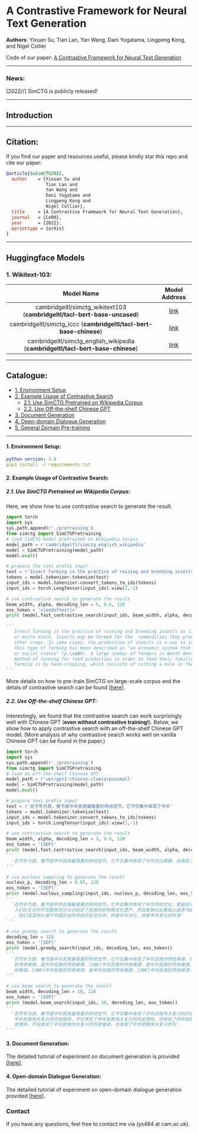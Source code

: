 # A Contrastive Framework for Neural Text Generation
**Authors**: Yixuan Su, Tian Lan, Yan Wang, Dani Yogatama, Lingpeng Kong, and Nigel Collier

Code of our paper: [A Contrastive Framework for Neural Text Generation]()

****

### News:
[2022//] SimCTG is publicly released!

****
## Introduction

****
## Citation:
If you find our paper and resources useful, please kindly star this repo and cite our paper:

```bibtex
@article{SuSimCTG2022,
  author    = {Yixuan Su and
               Tian Lan and
               Yan Wang and
               Dani Yogatama and
               Lingpeng Kong and
               Nigel Collier},
  title     = {A Contrastive Framework for Neural Text Generation},
  journal   = {CoRR},
  year      = {2022},
  eprinttype = {arXiv}
}
```

****
## Huggingface Models
### 1. Wikitext-103:

|Model Name|Model Address|
|:-------------:|:-------------:|
|cambridgeltl/simctg_wikitext103 (**cambridgeltl/tacl-bert-base-uncased**)|[link](https://huggingface.co/cambridgeltl/tacl-bert-base-uncased)|
|cambridgeltl/simctg_lccc (**cambridgeltl/tacl-bert-base-chinese**)|[link](https://huggingface.co/cambridgeltl/tacl-bert-base-chinese)|
|cambridgeltl/simctg_english_wikipedia (**cambridgeltl/tacl-bert-base-chinese**)|[link](https://huggingface.co/cambridgeltl/tacl-bert-base-chinese)|

****
## Catalogue:
* <a href='#environment_setup'>1. Environment Setup</a>
* <a href='#example_usage'>2. Example Usage of Contrastive Search</a>
    * <a href='#example_usage_english_simctg'>2.1. Use SimCTG Pretrained on Wikipedia Corpus</a>
    * <a href='#example_usage_chinese_gpt'>2.2. Use Off-the-shelf Chinese GPT</a>
* <a href='#wikitext103_tutorial'>3. Document Generation</a>
* <a href='#dialogue_tutorial'>4. Open-domain Dialogue Generation</a>
* <a href='#pretraining'>5. General Domain Pre-training</a>


****

<span id='environment_setup'/>

#### 1. Environment Setup:
```yaml
python version: 3.8
pip3 install -r requirements.txt
```

<span id='example_usage'/>

#### 2. Example Usage of Contrastive Search:

<span id='example_usage_english_simctg'/>

##### 2.1. Use SimCTG Pretrained on Wikipedia Corpus:
Here, we show how to use contrastive search to generate the result.
```python
import torch
import sys
sys.path.append(r'./pretraining')
from simctg import SimCTGPretraining
# load SimCTG model pretrained on Wikipedia corpus
model_path = r'cambridgeltl/simctg_english_wikipedia'
model = SimCTGPretraining(model_path)
model.eval()

# prepare the text prefix input
text = r'Insect farming is the practice of raising and breeding insects as livestock, also referred to as minilivestock or micro stock. Insects may be farmed for the commodities'
tokens = model.tokenizer.tokenize(text)
input_ids = model.tokenizer.convert_tokens_to_ids(tokens)
input_ids = torch.LongTensor(input_ids).view(1,-1)

# use contrastive search to generate the result
beam_width, alpha, decoding_len = 5, 0.6, 128
eos_token = '<|endoftext|>'
print (model.fast_contrastive_search(input_ids, beam_width, alpha, decoding_len, eos_token))

'''
   Insect farming is the practice of raising and breeding insects as livestock, also referred to as minilivestock
   or micro stock. Insects may be farmed for the  commodities they produce, such as honey, corn, sorghum, and 
   other crops. In some cases, the production of insects is a way to increase income for the owner or his family. 
   This type of farming has been described as "an economic system that benefits all people regardless of race, sex, 
   or social status" (p.\xa09). A large number of farmers in North America, Europe, and South America have used the 
   method of farming for food production in order to feed their families and livestock. The most common method of 
   farming is by hand-cropping, which consists of cutting a hole in the ground and using a saw
'''
```
More details on how to pre-train SimCTG on large-scale corpus and the detals of contrastive search can be found [[here]](https://github.com/yxuansu/SimCTG/tree/main/pretraining).


<span id='example_usage_chinese_gpt'/>

##### 2.2. Use Off-the-shelf Chinese GPT:
Interestingly, we found that the contrastive search can work surprisingly well with Chinese GPT (**even without contrastive training!**). Below, we show how to apply contrastive search with an off-the-shelf Chinese GPT model. (More analysis of why contrastive search works well on vanilla Chinese GPT can be found in the paper.)
```python
import torch
import sys
sys.path.append(r'./pretraining')
from simctg import SimCTGPretraining
# load an off-the-shelf Chinese GPT
model_path = r'uer/gpt2-chinese-cluecorpussmall'
model = SimCTGPretraining(model_path)
model.eval()

# prepare text prefix input
text = r'百节年为首，春节是中华民族最隆重的传统佳节。它不仅集中体现了中华'
tokens = model.tokenizer.tokenize(text)
input_ids = model.tokenizer.convert_tokens_to_ids(tokens)
input_ids = torch.LongTensor(input_ids).view(1,-1)

# use contrastive search to generate the result
beam_width, alpha, decoding_len = 3, 0.6, 128
eos_token = '[SEP]'
print (model.fast_contrastive_search(input_ids, beam_width, alpha, decoding_len, eos_token))
'''
  '百节年为首，春节是中华民族最隆重的传统佳节。它不仅集中体现了中华文化精髓，也表现了人民群众生活水平的提高和对美好生活的向往。'
'''

# use nucleus sampling to generate the result
nucleus_p, decoding_len = 0.95, 128
eos_token = '[SEP]'
print (model.nucleus_sampling(input_ids, nucleus_p, decoding_len, eos_token))
'''
  '百节年为首，春节是中华民族最隆重的传统佳节。它不仅集中体现了中华传统文化，更是经济、政治、文化上的一个精神机能的全面发展。
   人们在生活中不仅能够充分认识到这个民族的非物质文化遗产，而且能够在此基础上追求书面化的概念。中国历史上有许多著名的「人物」
   ，他们深深地扎根于中国历史的传统历史文化中，热爱中华文化，热爱中华文化的传承'
'''

# use greedy search to generate the result
decoding_len = 128
eos_token = '[SEP]'
print (model.greedy_search(input_ids, decoding_len, eos_token))
'''
  '百节年为首，春节是中华民族最隆重的传统佳节。它不仅集中体现了中华民族的传统美德，也体现了中华民族的传统文化。[UNK]中华民族
   的传统美德，是中华民族的传统美德。[UNK]中华民族的传统美德，是中华民族的传统美德。[UNK]中华民族的传统美德，是中华民族的传
   统美德。[UNK]中华民族的传统美德，是中华民族的传统美德。[UNK]中华民族的传统美德，是中华民族的传'
'''

# use beam search to generate the result
beam_width, decoding_len = 10, 128
eos_token = '[SEP]'
print (model.beam_search(input_ids, 10, decoding_len, eos_token))
'''
  '百节年为首，春节是中华民族最隆重的传统佳节。它不仅集中体现了中华民族伟大复兴的历史使命，也体现了中华民族伟大复兴的历史使命。
   中华民族伟大复兴的历史使命，不仅体现了中华民族伟大复兴的历史使命，也体现了中华民族伟大复兴的历史使命。中华民族伟大复兴的历
   史使命，不仅体现了中华民族伟大复兴的历史使命，也体现了中华民族伟大复兴的历'
'''
```




<span id='wikitext103_tutorial'/>

#### 3. Document Generation:
The detailed tutorial of experiment on document generation is provided [[here]](https://github.com/yxuansu/SimCTG/tree/main/document_generation).

<span id='dialogue_tutorial'/>

#### 4. Open-domain Dialogue Generation:
The detailed tutorial of experiment on open-domain dialogue generation provided [[here]](https://github.com/yxuansu/SimCTG/tree/main/dialogue_generation).


### Contact
If you have any questions, feel free to contact me via (ys484 at cam.ac.uk).
